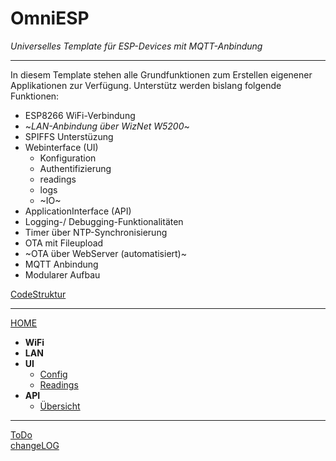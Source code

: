 # **OmniESP** 
_Universelles Template für ESP-Devices mit MQTT-Anbindung_
***


In diesem Template stehen alle Grundfunktionen zum Erstellen eigenener Applikationen zur Verfügung.
Unterstütz werden bislang folgende Funktionen:

- ESP8266 WiFi-Verbindung
- ~_LAN-Anbindung über WizNet W5200_~
- SPIFFS Unterstüzung
- Webinterface (UI) 
  - Konfiguration
  - Authentifizierung
  - readings
  - logs
  - ~IO~
- ApplicationInterface (API)
- Logging-/ Debugging-Funktionalitäten 
- Timer über NTP-Synchronisierung 
- OTA mit Fileupload
- ~OTA über WebServer (automatisiert)~
- MQTT Anbindung  
- Modularer Aufbau 

[CodeStruktur](https://pfannex.github.io/ESP8266_template/html/index.html)


***

[HOME](https://github.com/Pfannex/BasicTemplate/wiki)   

- **WiFi**
- **LAN**
- **UI**  
  - [Config](https://github.com/Pfannex/ADE7953-PowerSocket/wiki/UI_Config)  
  - [Readings](https://github.com/Pfannex/ADE7953-PowerSocket/wiki/UI_Readings)
- **API**  
  - [Übersicht](https://github.com/Pfannex/ADE7953-PowerSocket/wiki/API_%C3%9Cbersicht)

***

[ToDo](https://github.com/Pfannex/BasicTemplate/blob/master/ToDo.md)  
[changeLOG](https://github.com/Pfannex/BasicTemplate/blob/master/changeLOG.md)


